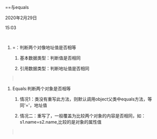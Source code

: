 ==与equals

2020年2月29日

15:03

 

1.  =：判断两个对像地址值是否相等

    1.  基本数据类型：判断值是否相同

    2.  引用数据类型：判断地址值是否相同

>  

1.  Equals:判断两个对象是否相等

    1.  情况1：类没有重写此方法，则默认调用object父类中equals方法，等同'='，地址值

    2.  情况二：重写了，一般覆盖为比较两个对象的内容是否相同，如：s1.name=s2.name,比较的是对象的属性值

>  
